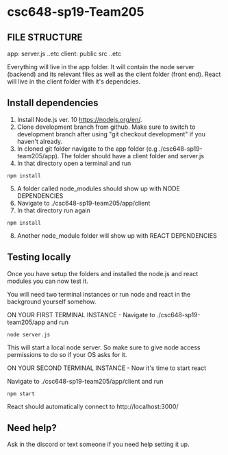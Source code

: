 # csc648-sp19-Team205

## FILE STRUCTURE
app:
  server.js
  ..etc
  client:
    public
    src
    ..etc
    
Everything will live in the app folder. It will contain the node server (backend) and its relevant files as well as the client folder (front end). React will live in the client folder with it's dependcies.

## Install dependencies
1. Install Node.js ver. 10 https://nodejs.org/en/.
2. Clone development branch from github. Make sure to switch to development branch after using "git checkout development" if you haven't already.
3. In cloned git folder navigate to the app folder (e.g ./csc648-sp19-team205/app). The folder should have a client folder and server.js
4. In that directory open a terminal and run
```
npm install
```
5. A folder called node_modules should show up with NODE DEPENDENCIES
6. Navigate to ./csc648-sp19-team205/app/client
7. In that directory run again
```
npm install
```
8. Another node_module folder will show up with REACT DEPENDENCIES

## Testing locally

Once you have setup the folders and installed the node.js and react modules you can now test it.

You will need two terminal instances or run node and react in the background yourself somehow.

ON YOUR FIRST TERMINAL INSTANCE -
  Navigate to ./csc648-sp19-team205/app and run
  ```
  node server.js
  ```

  This will start a local node server. So make sure to give node access permissions to do so if your OS asks for it.

ON YOUR SECOND TERMINAL INSTANCE -
  Now it's time to start react

  Navigate to ./csc648-sp19-team205/app/client and run
  ```
  npm start
  ```

React should automatically connect to http://localhost:3000/

## Need help?

Ask in the discord or text someone if you need help setting it up.
